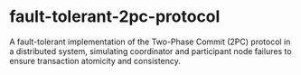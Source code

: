 # fault-tolerant-2pc-protocol
A fault-tolerant implementation of the Two-Phase Commit (2PC) protocol in a distributed system, simulating coordinator and participant node failures to ensure transaction atomicity and consistency.
